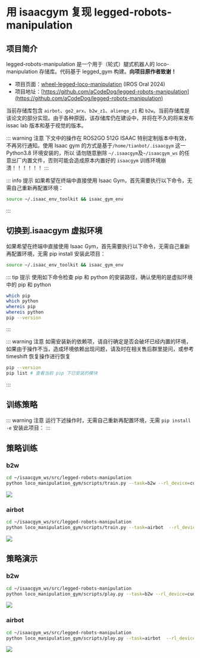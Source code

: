 # 用 isaacgym 复现 legged-robots-manipulation

## 项目简介

legged-robots-manipulation 是一个用于（轮式）腿式机器人的 loco-manipulation 存储库。代码基于 legged_gym 构建。**向项目原作者致谢！**

- 项目页面：[wheel-legged-loco-manipulation](https://acodedog.github.io/wheel-legged-loco-manipulation/) (IROS Oral 2024)
- 项目地址：[https://github.com/aCodeDog/legged-robots-manipulation](https://github.com/aCodeDog/legged-robots-manipulation)

当前存储库包含 `airbot`、`go2_arx`、`b2w_z1`、`aliengo_z1` 和 `b2w`。当前存储库是该论文的部分实现。由于各种原因，该存储库仍在建设中，并将在不久的将来发布 issac lab 版本和基于视觉的版本。

::: warning 注意
下文中的操作在 ROS2GO 512G ISAAC 特别定制版本中有效，不再另行通知。使用 Isaac gym 的方式是基于`/home/tianbot/.isaacgym` 这一 Python3.8 环境安装的，所以
请勿随意删除 `~/.isaacgym`及`~/isaacgym_ws` 的任意出厂内置文件，否则可能会造成原本内置好的 `isaacgym` 训练环境崩溃！！！！！！
:::

::: info 提示
如果希望在终端中直接使用 Isaac Gym，首先需要执行以下命令，无需自己重新再配置环境：
```bash
source ~/.isaac_env_toolkit && isaac_gym_env
```
:::

## 切换到.isaacgym 虚拟环境

如果希望在终端中直接使用 Isaac Gym，首先需要执行以下命令，无需自己重新再配置环境，无需 pip install 安装此项目：
```bash
source ~/.isaac_env_toolkit && isaac_gym_env
```

::: tip 提示
使用如下命令检查 pip 和 python 的安装路径，确认使用的是虚拟环境中的 pip 和 python
```bash
which pip
which python
whereis pip
whereis python
pip --version
```
:::

::: warning 注意
如需安装新的依赖项，请自行确定是否会破坏已经内置的环境，如果由于操作不当，造成环境依赖出现问题，请及时在相关售后群里提问，或参考 timeshift 恢复操作进行恢复
```bash
pip --version
pip list # 查看当前 pip 下已安装的模块
```
:::

## 训练策略

::: warning 注意
运行下述操作时，无需自己重新再配置环境，无需 `pip install -e` 安装此项目：
:::

## 策略训练
### b2w
```bash
cd ~/isaacgym_ws/src/legged-robots-manipulation
python loco_manipulation_gym/scripts/train.py --task=b2w --rl_device=cuda:0
```
![](https://tianbot-pic.oss-cn-beijing.aliyuncs.com/tianbot-pic/Tianbot-Doc/isaacgym_legged-robots-manipulation_train_b2w.png)

### airbot
```bash
cd ~/isaacgym_ws/src/legged-robots-manipulation
python loco_manipulation_gym/scripts/train.py --task=airbot  --rl_device=cuda:0 
```
![](https://tianbot-pic.oss-cn-beijing.aliyuncs.com/tianbot-pic/Tianbot-Doc/isaacgym_legged-robots-manipulation_airbot.png)

## 策略演示

### b2w
```bash
cd ~/isaacgym_ws/src/legged-robots-manipulation
python loco_manipulation_gym/scripts/play.py --task=b2w --rl_device=cuda:0
```
![](https://tianbot-pic.oss-cn-beijing.aliyuncs.com/tianbot-pic/Tianbot-Doc/isaacgym_legged-robots-manipulation_play_b2w.png)
### airbot 
```bash
cd ~/isaacgym_ws/src/legged-robots-manipulation
python loco_manipulation_gym/scripts/play.py --task=airbot  --rl_device=cuda:0 
```
![](https://tianbot-pic.oss-cn-beijing.aliyuncs.com/tianbot-pic/Tianbot-Doc/isaacgym_legged-robots-manipulation_play_airbot.png)